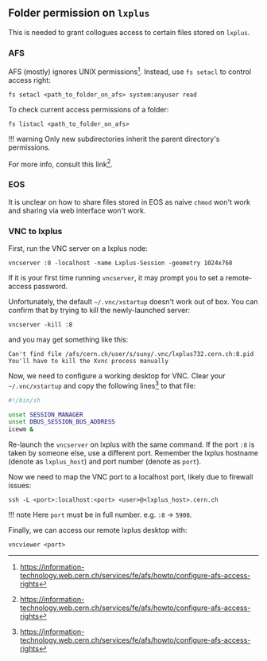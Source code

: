 ## Folder permission on `lxplus`
This is needed to grant collogues access to certain files stored on `lxplus`.

### AFS
AFS (mostly) ignores UNIX permissions[^1]. Instead, use `fs setacl` to control
access right:
```
fs setacl <path_to_folder_on_afs> system:anyuser read
```

To check current access permissions of a folder:
```
fs listacl <path_to_folder_on_afs>
```

!!! warning
    Only new subdirectories inherit the parent directory's permissions.

For more info, consult this link[^1].


[^1]: https://information-technology.web.cern.ch/services/fe/afs/howto/configure-afs-access-rights


### EOS
It is unclear on how to share files stored in EOS as naive `chmod` won't work
and sharing via web interface won't work.


### VNC to lxplus
First, run the VNC server on a lxplus node:
```
vncserver :8 -localhost -name Lxplus-Session -geometry 1024x768
```

If it is your first time running `vncserver`, it may prompt you to set a
remote-access password.

Unfortunately, the default `~/.vnc/xstartup` doesn't work out of box. You can
confirm that by trying to kill the newly-launched server:
```
vncserver -kill :8
```
and you may get something like this:
```
Can't find file /afs/cern.ch/user/s/suny/.vnc/lxplus732.cern.ch:8.pid
You'll have to kill the Xvnc process manually
```

Now, we need to configure a working desktop for VNC. Clear your `~/.vnc/xstartup`
and copy the following lines[^1] to that file:

```bash
#!/bin/sh

unset SESSION_MANAGER
unset DBUS_SESSION_BUS_ADDRESS
icewm &
```

[^1]: Courtesy of Will.

Re-launch the `vncserver` on lxplus with the same command. If the port `:8`
is taken by someone else, use a different port. Remember the lxplus hostname
(denote as `lxplus_host`) and port number (denote as `port`).

Now we need to map the VNC port to a localhost port, likely due to firewall
issues:
```
ssh -L <port>:localhost:<port> <user>@<lxplus_host>.cern.ch
```

!!! note
    Here `port` must be in full number. e.g. `:8` -> `5908`.

Finally, we can access our remote lxplus desktop with:
```
vncviewer <port>
```
